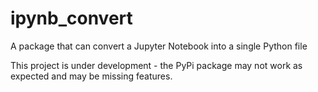 # ipynb_convert
A package that can convert a Jupyter Notebook into a single Python file

This project is under development - the PyPi package may not work as expected and may be missing features.
